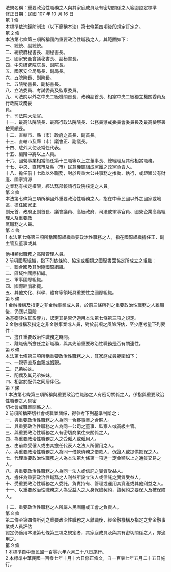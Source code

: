 法規名稱：重要政治性職務之人與其家庭成員及有密切關係之人範圍認定標準  
修正日期：民國 107 年 10 月 16 日  
第 1 條  
本標準依洗錢防制法（以下簡稱本法）第七條第四項後段規定訂定之。  
第 2 條  
本法第七條第三項所稱國內重要政治性職務之人，其範圍如下：  
一、總統、副總統。  
二、總統府秘書長、副秘書長。  
三、國家安全會議秘書長、副秘書長。  
四、中央研究院院長、副院長。  
五、國家安全局局長、副局長。  
六、五院院長、副院長。  
七、五院秘書長、副秘書長。  
八、立法委員、考試委員及監察委員。  
九、司法院以外之中央二級機關首長、政務副首長、相當中央二級獨立機關委員及行政院政務委  
員。  
十、司法院大法官。  
十一、最高法院院長、最高行政法院院長、公務員懲戒委員會委員長及最高檢察署檢察總長。  
十二、直轄市、縣（市）政府之首長、副首長。  
十三、直轄市及縣（市）議會正、副議長。  
十四、駐外大使及常任代表。  
十五、編階中將以上人員。  
十六、國營事業相當簡任第十三職等以上之董事長、總經理及其他相當職務。  
十七、中央、直轄市及縣（市）民意機關組成黨團之政黨負責人。  
十八、擔任前十七款以外職務，對於與重大公共事務之推動、執行，或鉅額公有財產、國家資源  
之業務有核定權限，經法務部報請行政院核定之人員。  
第 3 條  
本法第七條第三項所稱國外重要政治性職務之人，指在中華民國以外之國家或地區，擔任國家正  
副元首、政府正副首長、議會議員、高級政府、司法或軍事官員、國營企業高階經理人及重要政  
黨職務之人員。  
第 4 條  
1 本法第七條第三項所稱國際組織重要政治性職務之人，指在國際組織擔任正、副主管及董事或其  


他相類似職務之高階管理人員。  
2 前項國際組織，指下列依條約、協定或相類之國際書面協定所成立之組織：  
一、聯合國及其附隨國際組織。  
二、區域性國際組織。  
三、軍事國際組織。  
四、國際經濟組織。  
五、其他文化、科學、體育等領域具重要性之國際組織。  
第 5 條  
1 金融機構及指定之非金融事業或人員，於前三條所列之重要政治性職務之人離職後，仍應以風險  
為基礎評估其影響力，認定其是否仍適用本法第七條第三項之規定。  
2 金融機構及指定之非金融事業或人員，對於前項之風險評估，至少應考量下列要件：  
一、擔任重要政治性職務之時間。  
二、離職後所擔任之新職務，與其先前重要政治性職務是否有關連性。  
第 6 條  
本法第七條第三項所稱重要政治性職務之人，其家庭成員範圍如下：  
一、一親等直系血親或姻親。  
二、兄弟姊妹。  
三、配偶及其兄弟姊妹。  
四、相當於配偶之同居伴侶。  
第 7 條  
1 本法第七條第三項所稱與重要政治性職務之人有密切關係之人，係指與重要政治性職務之人具密  
切社會或職業關係之人。  
2 前項所稱密切社會或職業關係，得參考下列基準判斷之：  
一、與重要政治性職務之人為同一合夥事業之合夥人。  
二、與重要政治性職務之人為同一公司之董事、監察人或高級主管。  
三、與重要政治性職務之人有密切商業往來關係之人。  
四、為重要政治性職務之人之受僱人或僱用人。  
五、由前款受僱人或由其擔任代表人之法人所僱用之人。  
六、與重要政治性職務之人為同一借款債務之借款人、保證人或提供擔保之人。  
七、代理重要政治性職務之人為本法第九條第一項達一定金額以上之通貨交易之人。  
八、與重要政治性職務之人為同一法人或信託之實質受益人。  
九、擔任為重要政治性職務之人利益所設立法人或信託之實質受益人。  
十、受重要政治性職務之人委託，負責持有、管理或運用其資產或其他利益之人。  
十一、以重要政治性職務之人為受益人之人身保險契約，該契約之要保人及被保險人。  


十二、重要政治性職務之人所屬人民團體或工會之負責人。  
第 8 條  
第二條至第四條所列之重要政治性職務之人離職後，經金融機構及指定之非金融事業或人員評估  
認定仍適用本法第七條第三項之規定者，其家庭成員及與其有密切關係之人，亦適用之。  
第 9 條  
1 本標準自中華民國一百零六年六月二十八日施行。  
2 本標準中華民國一百零七年十月十六日修正條文，自一百零七年五月二十五日施行。  


